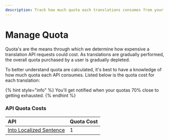 ```yaml
---
description: Track how much quota each translations consumes from your overall quota.
---
```


# Manage Quota

Quota's are the means through which we determine how expensive a translation API requests could cost. As translations are gradually performed, the overall quota purchased by a user is  gradually depleted.

To better understand quota are calculated, it's best to have a knowledge of how much quota each API consumes. Listed below is the quota cost for each translation:

{% hint style="info" %}
You'll get notified when your quotas 70% close to getting exhausted.
{% endhint %}

### API Quota Costs 

| API | Quota Cost |
| :--- | :--- |
| [Into Localized Sentence](../money-translation/money-translate-to-sentence/) | 1 |



